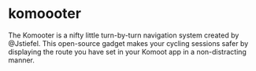 # komoooter
The Komooter is a nifty little turn-by-turn navigation system created by @Jstiefel. This open-source gadget makes your cycling sessions safer by displaying the route you have set in your Komoot app in a non-distracting manner. 
